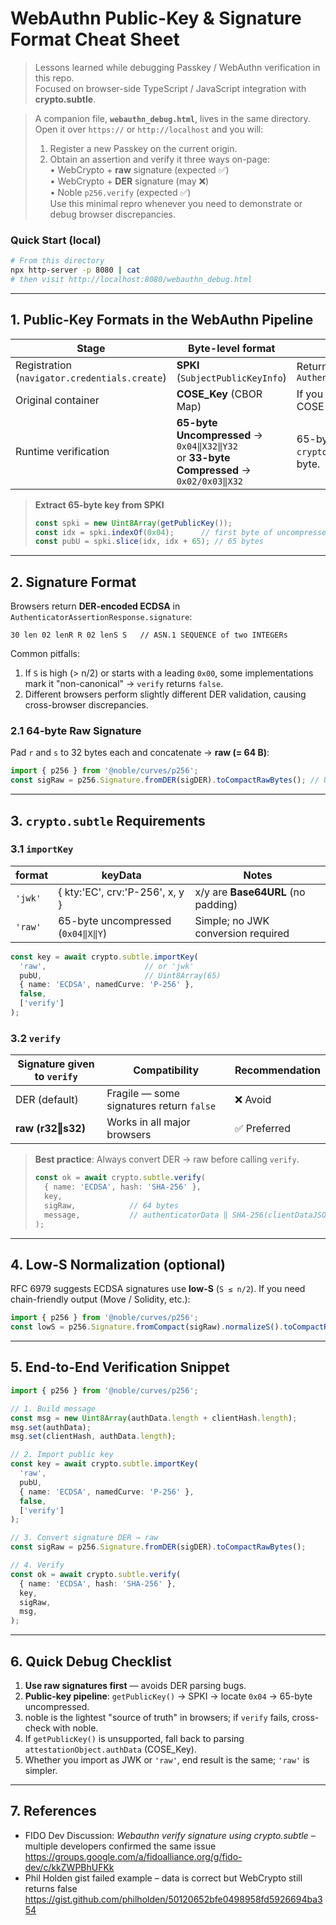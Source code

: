 # WebAuthn Public-Key & Signature Format Cheat Sheet

> Lessons learned while debugging Passkey / WebAuthn verification in this repo.<br/>
> Focused on browser-side TypeScript / JavaScript integration with **crypto.subtle**.

> A companion file, **`webauthn_debug.html`**, lives in the same directory.  
> Open it over `https://` or `http://localhost` and you will:  
> 1. Register a new Passkey on the current origin.  
> 2. Obtain an assertion and verify it three ways on-page:  
>    • WebCrypto + **raw** signature (expected ✅)  
>    • WebCrypto + **DER** signature (may ❌)  
>    • Noble `p256.verify` (expected ✅)  
> Use this minimal repro whenever you need to demonstrate or debug browser discrepancies.

### Quick Start (local)

```bash
# From this directory
npx http-server -p 8080 | cat
# then visit http://localhost:8080/webauthn_debug.html
```

---

## 1. Public-Key Formats in the WebAuthn Pipeline

| Stage | Byte-level format | Description |
|-------|------------------|-------------|
| Registration (`navigator.credentials.create`) | **SPKI** (`SubjectPublicKeyInfo`) | Returned by `AuthenticatorAttestationResponse.getPublicKey()` |
| Original container | **COSE_Key** (CBOR Map) | If you parse `attestationObject.authData`, you get a COSE map; labels `-2/-3` hold X/Y. |
| Runtime verification | **65-byte Uncompressed** → `0x04‖X32‖Y32`<br/>or **33-byte Compressed** → `0x02/0x03‖X32` | 65-byte form is accepted by noble / OpenSSL / `crypto.subtle` (`'raw'`); noble also accepts 33-byte. |

> **Extract 65-byte key from SPKI**
>
> ```ts
> const spki = new Uint8Array(getPublicKey());
> const idx = spki.indexOf(0x04);      // first byte of uncompressed key
> const pubU = spki.slice(idx, idx + 65); // 65 bytes
> ```

---

## 2. Signature Format

Browsers return **DER-encoded ECDSA** in `AuthenticatorAssertionResponse.signature`:

```
30 len 02 lenR R 02 lenS S   // ASN.1 SEQUENCE of two INTEGERs
```

Common pitfalls:
1. If `S` is high (> n/2) or starts with a leading `0x00`, some implementations mark it "non-canonical" → `verify` returns `false`.
2. Different browsers perform slightly different DER validation, causing cross-browser discrepancies.

### 2.1 64-byte Raw Signature

Pad `r` and `s` to 32 bytes each and concatenate → **raw (= 64 B)**:

```ts
import { p256 } from '@noble/curves/p256';
const sigRaw = p256.Signature.fromDER(sigDER).toCompactRawBytes(); // Uint8Array(64)
```

---

## 3. `crypto.subtle` Requirements

### 3.1 `importKey`

| format | keyData | Notes |
|--------|---------|-------|
| `'jwk'` | { kty:'EC', crv:'P-256', x, y } | x/y are **Base64URL** (no padding) |
| `'raw'` | 65-byte uncompressed (`0x04‖X‖Y`) | Simple; no JWK conversion required |

```ts
const key = await crypto.subtle.importKey(
  'raw',                      // or 'jwk'
  pubU,                       // Uint8Array(65)
  { name: 'ECDSA', namedCurve: 'P-256' },
  false,
  ['verify']
);
```

### 3.2 `verify`

| Signature given to `verify` | Compatibility | Recommendation |
|-----------------------------|---------------|----------------|
| DER (default) | Fragile — some signatures return `false` | ❌ Avoid |
| **raw (r32‖s32)** | Works in all major browsers | ✅ Preferred |

> **Best practice**: Always convert DER → raw before calling `verify`.
>
> ```ts
> const ok = await crypto.subtle.verify(
>   { name: 'ECDSA', hash: 'SHA-256' },
>   key,
>   sigRaw,            // 64 bytes
>   message,           // authenticatorData ‖ SHA-256(clientDataJSON)
> );
> ```

---

## 4. Low-S Normalization (optional)

RFC 6979 suggests ECDSA signatures use **low-S** (`S ≤ n/2`). If you need chain-friendly output (Move / Solidity, etc.):

```ts
import { p256 } from '@noble/curves/p256';
const lowS = p256.Signature.fromCompact(sigRaw).normalizeS().toCompactRawBytes();
```

---

## 5. End-to-End Verification Snippet

```ts
import { p256 } from '@noble/curves/p256';

// 1. Build message
const msg = new Uint8Array(authData.length + clientHash.length);
msg.set(authData);
msg.set(clientHash, authData.length);

// 2. Import public key
const key = await crypto.subtle.importKey(
  'raw',
  pubU,
  { name: 'ECDSA', namedCurve: 'P-256' },
  false,
  ['verify']
);

// 3. Convert signature DER → raw
const sigRaw = p256.Signature.fromDER(sigDER).toCompactRawBytes();

// 4. Verify
const ok = await crypto.subtle.verify(
  { name: 'ECDSA', hash: 'SHA-256' },
  key,
  sigRaw,
  msg,
);
```

---

## 6. Quick Debug Checklist

1. **Use raw signatures first** — avoids DER parsing bugs.  
2. **Public-key pipeline**: `getPublicKey()` → SPKI → locate `0x04` → 65-byte uncompressed.  
3. noble is the lightest "source of truth" in browsers; if `verify` fails, cross-check with noble.  
4. If `getPublicKey()` is unsupported, fall back to parsing `attestationObject.authData` (COSE_Key).  
5. Whether you import as JWK or `'raw'`, end result is the same; `'raw'` is simpler.  

---

## 7. References

* FIDO Dev Discussion: *Webauthn verify signature using crypto.subtle*  – multiple developers confirmed the same issue <https://groups.google.com/a/fidoalliance.org/g/fido-dev/c/kkZWPBhUFKk>
* Phil Holden gist failed example  – data is correct but WebCrypto still returns false <https://gist.github.com/philholden/50120652bfe0498958fd5926694ba354>

